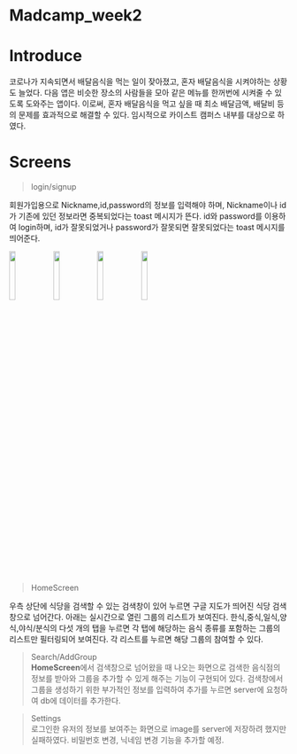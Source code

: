 # Madcamp_week2

# Introduce
코로나가 지속되면서 배달음식을 먹는 일이 잦아졌고, 혼자 배달음식을 시켜야하는 상황도 늘었다.
다음 앱은 비슷한 장소의 사람들을 모아 같은 메뉴를 한꺼번에 시켜줄 수 있도록 도와주는 앱이다. 이로써, 혼자 배달음식을 먹고 싶을 때 최소 배달금액, 배달비 등의 문제를 효과적으로 해결할 수 있다. 임시적으로 카이스트 캠퍼스 내부를 대상으로 하였다.   

# Screens
> login/signup 

회원가입용으로 Nickname,id,password의 정보를 입력해야 하며, Nickname이나 id가 기존에 있던 정보라면 중복되었다는 toast 메시지가 뜬다. id와 password를 이용하여 login하며, id가 잘못되었거나 password가 잘못되면 잘못되었다는 toast 메시지를 띄어준다.  

<img width="15%" src="https://user-images.githubusercontent.com/61463592/125501318-721b5c1e-d7f0-4bb6-8be7-60515b883035.png"/>  <img width="15%" src="https://user-images.githubusercontent.com/61463592/125504070-26cc3b55-b90d-424a-ae58-f81fd07a62f0.png"/> <img width="15%" src="https://user-images.githubusercontent.com/61463592/125504813-3594c8a0-b974-43dc-a7ae-97f394d7e895.png"/>  <img width="15%" src="https://user-images.githubusercontent.com/61463592/125504733-4b05eda2-cb77-465c-95cf-4b4eee766b3b.png"/>  




> HomeScreen

우측 상단에 식당을 검색할 수 있는 검색창이 있어 누르면 구글 지도가 띄어진 식당 검색창으로 넘어간다. 아래는 실시간으로 열린 그룹의 리스트가 보여진다. 한식,중식,일식,양식,야식/분식의 다섯 개의 탭을 누르면 각 탭에 해당하는 음식 종류를 포함하는 그룹의 리스트만 필터링되어 보여진다. 각 리스트를 누르면 해당 그룹의 참여할 수 있다.

> Search/AddGroup  
**HomeScreen**에서 검색창으로 넘어왔을 때 나오는 화면으로 검색한 음식점의 정보를 받아와 그룹을 추가할 수 있게 해주는 기능이 구현되어 있다. 검색창에서 그룹을 생성하기 위한 부가적인 정보를 입력하여 추가를 누르면 server에 요청하여 db에 데이터를 추가한다.

> Settings  
로그인한 유저의 정보를 보여주는 화면으로 image를 server에 저장하려 했지만 실패하였다. 비밀번호 변경, 닉네임 변경 기능을 추가할 예정.

